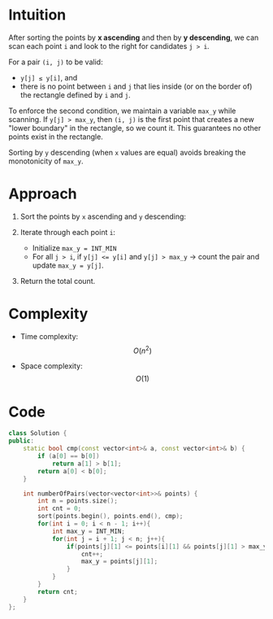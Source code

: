# Intuition
<!-- Describe your first thoughts on how to solve this problem. -->
After sorting the points by **x ascending** and then by **y descending**, we can scan each point `i` and look to the right for candidates `j > i`.  

For a pair `(i, j)` to be valid:
- `y[j] ≤ y[i]`, and  
- there is no point between `i` and `j` that lies inside (or on the border of) the rectangle defined by `i` and `j`.  

To enforce the second condition, we maintain a variable `max_y` while scanning. If `y[j] > max_y`, then `(i, j)` is the first point that creates a new "lower boundary" in the rectangle, so we count it. This guarantees no other points exist in the rectangle.

Sorting by `y` descending (when `x` values are equal) avoids breaking the monotonicity of `max_y`.
# Approach
<!-- Describe your approach to solving the problem. -->
1. Sort the points by `x` ascending and `y` descending:

2. Iterate through each point `i`:
   - Initialize `max_y = INT_MIN`
   - For all `j > i`, if `y[j] <= y[i]` and `y[j] > max_y` → count the pair and update `max_y = y[j]`.
3. Return the total count.
# Complexity
- Time complexity: $$O(n^2)$$
<!-- Add your time complexity here, e.g. $$O(n)$$ -->

- Space complexity: $$O(1)$$
<!-- Add your space complexity here, e.g. $$O(n)$$ -->

# Code
```cpp []
class Solution {
public:
    static bool cmp(const vector<int>& a, const vector<int>& b) {
        if (a[0] == b[0]) 
            return a[1] > b[1];
        return a[0] < b[0];
    }

    int numberOfPairs(vector<vector<int>>& points) {
        int n = points.size();
        int cnt = 0;
        sort(points.begin(), points.end(), cmp);
        for(int i = 0; i < n - 1; i++){
            int max_y = INT_MIN;
            for(int j = i + 1; j < n; j++){
                if(points[j][1] <= points[i][1] && points[j][1] > max_y){
                    cnt++;
                    max_y = points[j][1];  
                }
            }
        }
        return cnt;
    }
};
```
